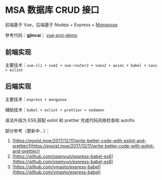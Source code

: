 # MSA 数据库 CRUD 接口

前端基于 Vue，后端基于 Nodejs + Express + [Mongoose](http://mongoosejs.com)

参考代码：**gjincai：** [vue-proj-demo](https://github.com/gjincai/vue-proj-demo)

## 前端实现

主要技术：`vue-cli + vue2 + vue-router2 + vuex2 + axios + babel + sass + eslint`

## 后端实现

主要技术：`express + mongoose`

辅助技术：`babel + eslint + prettier + nodemon`

语法升级为 ES6,搭配 eslint 和 prettier 完成代码风格检查和 autofix

部分参考（更新中...）：

1. [https://egoist.moe/2017/12/11/write-better-code-with-eslint-and-prettier/](https://egoist.moe/2017/12/11/write-better-code-with-eslint-and-prettier/)
2. [https://github.com/openyun/express-babel-es6](https://github.com/openyun/express-babel-es6)
3. [https://github.com/vmasto/express-babel](https://github.com/vmasto/express-babel)
